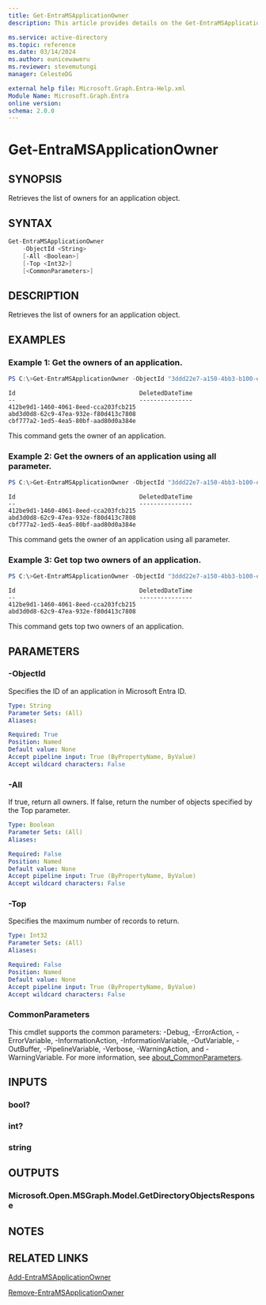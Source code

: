 ```yaml
---
title: Get-EntraMSApplicationOwner
description: This article provides details on the Get-EntraMSApplicationOwner command.

ms.service: active-directory
ms.topic: reference
ms.date: 03/14/2024
ms.author: eunicewaweru
ms.reviewer: stevemutungi
manager: CelesteDG

external help file: Microsoft.Graph.Entra-Help.xml
Module Name: Microsoft.Graph.Entra
online version:
schema: 2.0.0
---
```


# Get-EntraMSApplicationOwner

## SYNOPSIS
Retrieves the list of owners for an application object.

## SYNTAX

```powershell
Get-EntraMSApplicationOwner 
    -ObjectId <String> 
    [-All <Boolean>] 
    [-Top <Int32>] 
    [<CommonParameters>]
```

## DESCRIPTION
Retrieves the list of owners for an application object.

## EXAMPLES

### Example 1: Get the owners of an application.
```powershell
PS C:\>Get-EntraMSApplicationOwner -ObjectId "3ddd22e7-a150-4bb3-b100-e410dea1cb84"
```

```output
Id                                   DeletedDateTime
--                                   ---------------
412be9d1-1460-4061-8eed-cca203fcb215
abd3d0d8-62c9-47ea-932e-f80d413c7808
cbf777a2-1ed5-4ea5-80bf-aad80d0a384e
```

This command gets the owner of an application.  

### Example 2: Get the owners of an application using all parameter.
```powershell
PS C:\>Get-EntraMSApplicationOwner -ObjectId "3ddd22e7-a150-4bb3-b100-e410dea1cb84" -All $true
```

```output
Id                                   DeletedDateTime
--                                   ---------------
412be9d1-1460-4061-8eed-cca203fcb215
abd3d0d8-62c9-47ea-932e-f80d413c7808
cbf777a2-1ed5-4ea5-80bf-aad80d0a384e
```

This command gets the owner of an application using all parameter.  

### Example 3: Get top two owners of an application.
```powershell
PS C:\>Get-EntraMSApplicationOwner -ObjectId "3ddd22e7-a150-4bb3-b100-e410dea1cb84" -Top 2
```

```output
Id                                   DeletedDateTime
--                                   ---------------
412be9d1-1460-4061-8eed-cca203fcb215
abd3d0d8-62c9-47ea-932e-f80d413c7808
```

This command gets top two owners of an application.  

## PARAMETERS

### -ObjectId
Specifies the ID of an application in Microsoft Entra ID.

```yaml
Type: String
Parameter Sets: (All)
Aliases:

Required: True
Position: Named
Default value: None
Accept pipeline input: True (ByPropertyName, ByValue)
Accept wildcard characters: False
```

### -All
If true, return all owners.
If false, return the number of objects specified by the Top parameter.

```yaml
Type: Boolean
Parameter Sets: (All)
Aliases:

Required: False
Position: Named
Default value: None
Accept pipeline input: True (ByPropertyName, ByValue)
Accept wildcard characters: False
```

### -Top
Specifies the maximum number of records to return.

```yaml
Type: Int32
Parameter Sets: (All)
Aliases:

Required: False
Position: Named
Default value: None
Accept pipeline input: True (ByPropertyName, ByValue)
Accept wildcard characters: False
```

### CommonParameters
This cmdlet supports the common parameters: -Debug, -ErrorAction, -ErrorVariable, -InformationAction, -InformationVariable, -OutVariable, -OutBuffer, -PipelineVariable, -Verbose, -WarningAction, and -WarningVariable. For more information, see [about_CommonParameters](http://go.microsoft.com/fwlink/?LinkID=113216).

## INPUTS

### bool?
### int?
### string
## OUTPUTS

### Microsoft.Open.MSGraph.Model.GetDirectoryObjectsResponse
## NOTES

## RELATED LINKS

[Add-EntraMSApplicationOwner](Add-EntraMSApplicationOwner.md)

[Remove-EntraMSApplicationOwner](Remove-EntraMSApplicationOwner.md)

